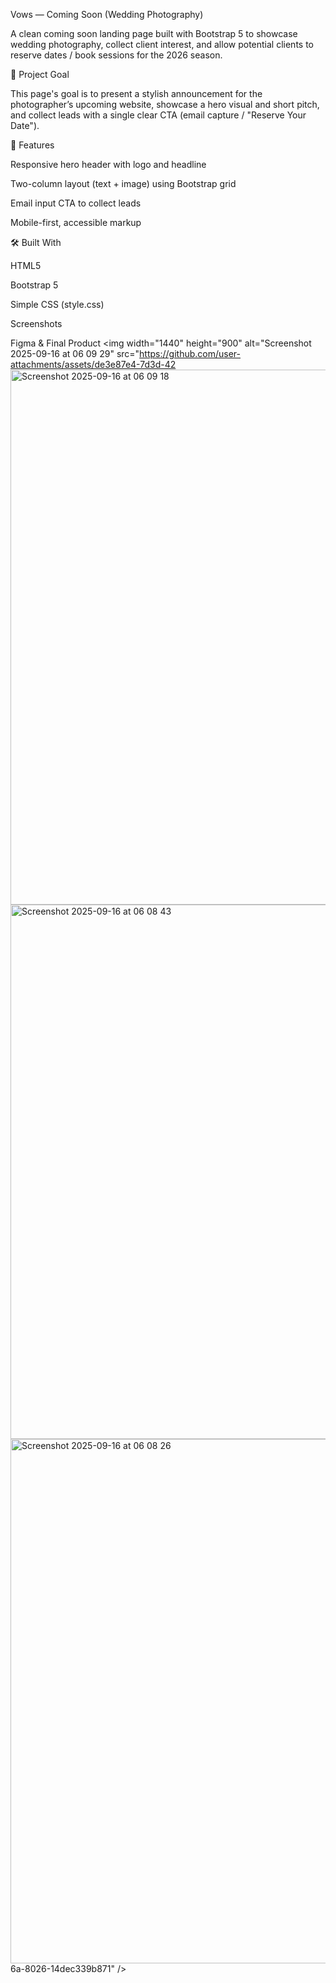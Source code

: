 Vows — Coming Soon (Wedding Photography)

A clean coming soon landing page built with Bootstrap 5 to showcase wedding photography, collect client interest, 
and allow potential clients to reserve dates / book sessions for the 2026 season.

🔎 Project Goal

This page's goal is to present a stylish announcement for the photographer’s upcoming website, showcase a hero visual and short pitch, 
and collect leads with a single clear CTA (email capture / "Reserve Your Date").

🧩 Features

Responsive hero header with logo and headline

Two-column layout (text + image) using Bootstrap grid

Email input CTA to collect leads

Mobile-first, accessible markup

🛠 Built With

HTML5

Bootstrap 5

Simple CSS (style.css)

Screenshots

Figma & Final Product 
<img width="1440" height="900" alt="Screenshot 2025-09-16 at 06 09 29" src="https://github.com/user-attachments/assets/de3e87e4-7d3d-42<img width="1436" height="856" alt="Screenshot 2025-09-16 at 06 09 18" src="https://github.com/user-attachments/assets/d92081a7-a4db-43bc-8ba9-9c3eeb3221d2" />
<img width="1432" height="855" alt="Screenshot 2025-09-16 at 06 08 43" src="https://github.com/user-attachments/assets/f8747886-936c-4398-9725-2f15587c6418" />
<img width="1433" height="839" alt="Screenshot 2025-09-16 at 06 08 26" src="https://github.com/user-attachments/assets/87ed7ee7-4175-46ed-b2de-fc8bd1a770b0" />
6a-8026-14dec339b871" />

